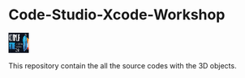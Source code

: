 
#   Code-Studio-Xcode-Workshop

<img src="https://github.com/Dilshan97/Code-Studio-Xcode-Workshop/blob/master/xcode-event.jpeg?raw=true" alt="xcode event" width="40" height="40"/> 

This repository contain the all the source codes with the 3D objects. 